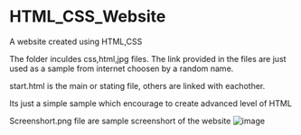 # HTML_CSS_Website
A website created using HTML,CSS

The folder inculdes css,html,jpg files. The link provided in the files are just used as a sample from internet choosen by a random name.

start.html is the main or stating file, others are linked with eachother.

Its just a simple sample which encourage to create advanced level of HTML

Screenshort.png file are sample screenshort of the website
![image](https://user-images.githubusercontent.com/88304166/178020394-c4c2f480-4b49-4523-93f2-4a3a3cdd9568.png)
